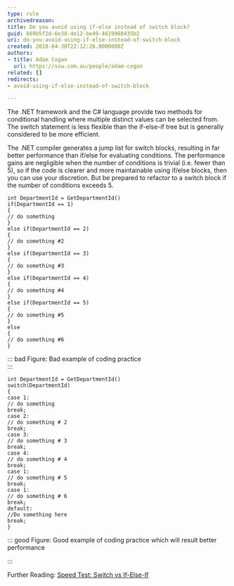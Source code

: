 ```yaml
---
type: rule
archivedreason: 
title: Do you avoid using if-else instead of switch block?
guid: 669b5f2d-6e38-4e12-be49-4619960435b2
uri: do-you-avoid-using-if-else-instead-of-switch-block
created: 2018-04-30T22:12:26.0000000Z
authors:
- title: Adam Cogan
  url: https://ssw.com.au/people/adam-cogan
related: []
redirects:
- avoid-using-if-else-instead-of-switch-block

---
```


The .NET framework and the C# language provide two methods for conditional handling where multiple distinct values can be selected from. The switch statement is less flexible than the if-else-if tree but is generally considered to be more efficient.

The .NET compiler generates a jump list for switch blocks, resulting in far better performance than if/else for evaluating conditions. The performance gains are negligible when the number of conditions is trivial (i.e. fewer than 5), so if the code is clearer and more maintainable using if/else blocks, then you can use your discretion. But be prepared to refactor to a switch block if the number of conditions exceeds 5.

<!--endintro-->



```
int DepartmentId = GetDepartmentId()
if(DepartmentId == 1)
{
// do something
}
else if(DepartmentId == 2)
{
// do something #2
}
else if(DepartmentId == 3)
{
// do something #3
}
else if(DepartmentId == 4)
{
// do something #4
}
else if(DepartmentId == 5)
{
// do something #5
}
else 
{
// do something #6
}
```



::: bad
Figure: Bad example of coding practice  
:::





```
int DepartmentId = GetDepartmentId()
switch(DepartmentId)
{
case 1:
// do something
break;
case 2:
// do something # 2
break;
case 3:
// do something # 3
break;
case 4:
// do something # 4
break;
case 1:
// do something # 5
break;
case 1:
// do something # 6
break;
default:
//Do something here
break;
}
```



::: good
Figure: Good example of coding practice which will result better performance 

:::

Further Reading: [Speed Test: Switch vs If-Else-If](http&#58;//www.blackwasp.co.uk/SpeedTestIfElseSwitch.aspx)
